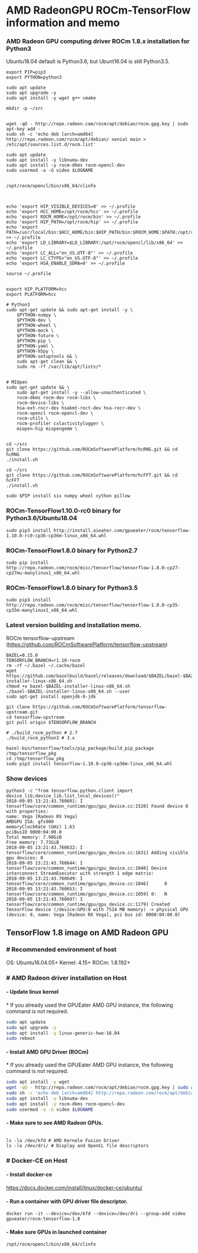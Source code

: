 # AMD RadeonGPU ROCm-TensorFlow information and memo


### AMD Radeon GPU computing driver ROCm 1.8.x installation for Python3
Ubuntu18.04 default is Python3.6, but Ubunt16.04 is still Python3.5. 
```
export PIP=pip3
export PYTHON=python3

sudo apt update
sudo apt upgrade -y
sudo apt install -y wget g++ cmake

mkdir -p ~/src


wget -qO - http://repo.radeon.com/rocm/apt/debian/rocm.gpg.key | sudo apt-key add -
sudo sh -c 'echo deb [arch=amd64] http://repo.radeon.com/rocm/apt/debian/ xenial main > /etc/apt/sources.list.d/rocm.list'

sudo apt update
sudo apt install -y libnuma-dev
sudo apt install -y rocm-dkms rocm-opencl-dev
sudo usermod -a -G video $LOGNAME


/opt/rocm/opencl/bin/x86_64/clinfo



echo 'export HIP_VISIBLE_DEVICES=0' >> ~/.profile
echo 'export HCC_HOME=/opt/rocm/hcc' >> ~/.profile
echo 'export ROCM_HOME=/opt/rocm/bin' >> ~/.profile
echo 'export HIP_PATH=/opt/rocm/hip' >> ~/.profile
echo 'export PATH=/usr/local/bin:$HCC_HOME/bin:$HIP_PATH/bin:$ROCM_HOME:$PATH:/opt/rocm/opencl/bin/x86_64' >> ~/.profile
echo 'export LD_LIBRARY=$LD_LIBRARY:/opt/rocm/opencl/lib/x86_64' >> ~/.profile
echo 'export LC_ALL="en_US.UTF-8"' >> ~/.profile
echo 'export LC_CTYPE="en_US.UTF-8"' >> ~/.profile
echo 'export HSA_ENABLE_SDMA=0' >> ~/.profile

source ~/.profile


export HIP_PLATFORM=hcc
export PLATFORM=hcc

# Python3
sudo apt-get update && sudo apt-get install -y \
    $PYTHON-numpy \
    $PYTHON-dev \
    $PYTHON-wheel \
    $PYTHON-mock \
    $PYTHON-future \
    $PYTHON-pip \
    $PYTHON-yaml \
    $PYTHON-h5py \
    $PYTHON-setuptools && \
    sudo apt-get clean && \
    sudo rm -rf /var/lib/apt/lists/*


# MIOpen
sudo apt-get update && \
    sudo apt-get install -y --allow-unauthenticated \
    rocm-dkms rocm-dev rocm-libs \
    rocm-device-libs \
    hsa-ext-rocr-dev hsakmt-roct-dev hsa-rocr-dev \
    rocm-opencl rocm-opencl-dev \
    rocm-utils \
    rocm-profiler cxlactivitylogger \
    miopen-hip miopengemm \


cd ~/src
git clone https://github.com/ROCmSoftwarePlatform/hcRNG.git && cd hcRNG
./install.sh

cd ~/src
git clone https://github.com/ROCmSoftwarePlatform/hcFFT.git && cd hcFFT
./install.sh

sudo $PIP install six numpy wheel cython pillow
```


### ROCm-TensorFlow1.10.0-rc0 binary for Python3.6/Ubuntu18.04
```
sudo pip3 install http://install.aieater.com/gpueater/rocm/tensorflow-1.10.0-rc0-cp36-cp36m-linux_x86_64.whl
```

### ROCm-TensorFlow1.8.0 binary for Python2.7
```
sudo pip install http://repo.radeon.com/rocm/misc/tensorflow/tensorflow-1.8.0-cp27-cp27mu-manylinux1_x86_64.whl
```
### ROCm-TensorFlow1.8.0 binary for Python3.5 
```
sudo pip3 install http://repo.radeon.com/rocm/misc/tensorflow/tensorflow-1.8.0-cp35-cp35m-manylinux1_x86_64.whl
```

### Latest version building and installation memo.
ROCm tensorflow-upstream  (https://github.com/ROCmSoftwarePlatform/tensorflow-upstream)

```
BAZEL=0.15.0
TENSORFLOW_BRANCH=r1.10-rocm
rm -rf ~/.bazel ~/.cache/bazel
wget https://github.com/bazelbuild/bazel/releases/download/$BAZEL/bazel-$BAZEL-installer-linux-x86_64.sh
chmod +x bazel-$BAZEL-installer-linux-x86_64.sh
./bazel-$BAZEL-installer-linux-x86_64.sh --user
sudo apt-get install openjdk-8-jdk
	
git clone https://github.com/ROCmSoftwarePlatform/tensorflow-upstream.git
cd tensorflow-upstream
git pull origin $TENSORFLOW_BRANCH
	
# ./build_rocm_python # 2.7
./build_rocm_python3 # 3.x
	
bazel-bin/tensorflow/tools/pip_package/build_pip_package /tmp/tensorflow_pkg
cd /tmp/tensorflow_pkg
sudo pip3 install tensorflow-1.10.0-cp36-cp36m-linux_x86_64.whl
```


### Show devices
```
python3 -c "from tensorflow.python.client import device_lib;device_lib.list_local_devices()"
2018-09-05 13:21:43.760601: I tensorflow/core/common_runtime/gpu/gpu_device.cc:1520] Found device 0 with properties: 
name: Vega [Radeon RX Vega]
AMDGPU ISA: gfx900
memoryClockRate (GHz) 1.63
pciBusID 0000:04:00.0
Total memory: 7.98GiB
Free memory: 7.73GiB
2018-09-05 13:21:43.760632: I tensorflow/core/common_runtime/gpu/gpu_device.cc:1631] Adding visible gpu devices: 0
2018-09-05 13:21:43.760644: I tensorflow/core/common_runtime/gpu/gpu_device.cc:1040] Device interconnect StreamExecutor with strength 1 edge matrix:
2018-09-05 13:21:43.760649: I tensorflow/core/common_runtime/gpu/gpu_device.cc:1046]      0 
2018-09-05 13:21:43.760653: I tensorflow/core/common_runtime/gpu/gpu_device.cc:1059] 0:   N 
2018-09-05 13:21:43.760697: I tensorflow/core/common_runtime/gpu/gpu_device.cc:1179] Created TensorFlow device (/device:GPU:0 with 7524 MB memory) -> physical GPU (device: 0, name: Vega [Radeon RX Vega], pci bus id: 0000:04:00.0)
```




## TensorFlow 1.8 image on AMD Radeon GPU




###  # Recommended environment of host
 OS: Ubuntu16.04.05+
 Kernel: 4.15+
 ROCm: 1.8.192+

### # AMD Radeon driver installation on Host

#### - Update linux kernel

 \* If you already used the GPUEater AMD GPU instance, the following command is not required.

```sh
sudo apt update
sudo apt upgrade -y
sudo apt install -y linux-generic-hwe-16.04
sudo reboot
```

#### - Install AMD GPU Driver (ROCm)

 \* If you already used the GPUEater AMD GPU instance, the following command is not required.

```sh
sudo apt install -y wget
wget -qO - http://repo.radeon.com/rocm/apt/debian/rocm.gpg.key | sudo apt-key add -
sudo sh -c 'echo deb [arch=amd64] http://repo.radeon.com/rocm/apt/debian/ xenial main > /etc/apt/sources.list.d/rocm.list'
sudo apt install -y libnuma-dev
sudo apt install -y rocm-dkms rocm-opencl-dev
sudo usermod -a -G video $LOGNAME
```

#### - Make sure to see AMD Radeon GPUs.
```/opt/rocm/opencl/bin/x86_64/clinfo

ls -la /dev/kfd # AMD Kernele Fusion Driver
ls -la /dev/dri/ # Display and OpenCL file descriptors
```


###  # Docker-CE on Host

####  - Install docker-ce
 https://docs.docker.com/install/linux/docker-ce/ubuntu/

####  - Run a container with GPU driver file descriptor.
```docker run -it --device=/dev/kfd --device=/dev/dri --group-add video gpueater/rocm-tensorflow-1.8```



####  - Make sure GPUs in launched container

```sh
/opt/rocm/opencl/bin/x86_64/clinfo
```





